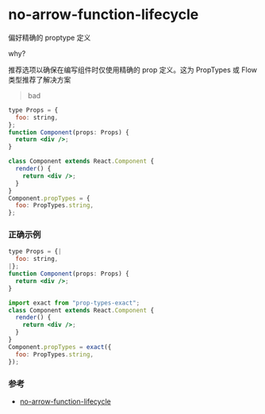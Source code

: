 # no-arrow-function-lifecycle

偏好精确的 proptype 定义

why?

推荐选项以确保在编写组件时仅使用精确的 prop 定义。这为 PropTypes 或 Flow 类型推荐了解决方案
> bad

```jsx
type Props = {
  foo: string,
};
function Component(props: Props) {
  return <div />;
}
```

```jsx
class Component extends React.Component {
  render() {
    return <div />;
  }
}
Component.propTypes = {
  foo: PropTypes.string,
};
```

### 正确示例

```jsx
type Props = {|
  foo: string,
|};
function Component(props: Props) {
  return <div />;
}
```

```jsx
import exact from "prop-types-exact";
class Component extends React.Component {
  render() {
    return <div />;
  }
}
Component.propTypes = exact({
  foo: PropTypes.string,
});
```

### 参考

- [no-arrow-function-lifecycle](https://github.com/jsx-eslint/eslint-plugin-react/blob/c42b624d0fb9ad647583a775ab9751091eec066f/docs/rules/no-arrow-function-lifecycle)
